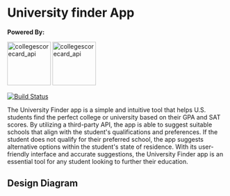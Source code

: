 # University finder App

**Powered By:**

<img width="100" alt="collegescorecard_api" src="https://collegescorecard.ed.gov/img/US-DeptOfEducation-Seal.png">

<img width="100" alt="collegescorecard_api" src="">

[![Build Status](https://travis-ci.org/joemccann/dillinger.svg?branch=master)](https://travis-ci.org/joemccann/dillinger)

The University Finder app is a simple and intuitive tool that helps U.S. students find the perfect college or university based on their GPA and SAT scores. By utilizing a third-party API, the app is able to suggest suitable schools that align with the student's qualifications and preferences. If the student does not qualify for their preferred school, the app suggests alternative options within the student's state of residence. With its user-friendly interface and accurate suggestions, the University Finder app is an essential tool for any student looking to further their education.

## Design Diagram
